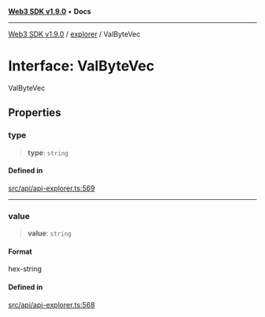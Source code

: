 [**Web3 SDK v1.9.0**](../../../README.md) • **Docs**

***

[Web3 SDK v1.9.0](../../../globals.md) / [explorer](../README.md) / ValByteVec

# Interface: ValByteVec

ValByteVec

## Properties

### type

> **type**: `string`

#### Defined in

[src/api/api-explorer.ts:569](https://github.com/Mystic-Nayy/alephium-web3/blob/c1afd789a197ce5fe21f08c2965942090157c33d/packages/web3/src/api/api-explorer.ts#L569)

***

### value

> **value**: `string`

#### Format

hex-string

#### Defined in

[src/api/api-explorer.ts:568](https://github.com/Mystic-Nayy/alephium-web3/blob/c1afd789a197ce5fe21f08c2965942090157c33d/packages/web3/src/api/api-explorer.ts#L568)
